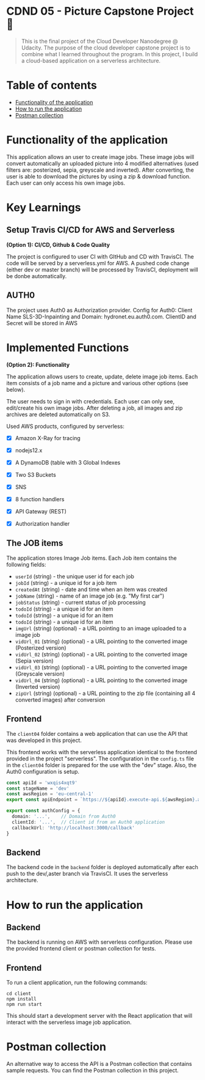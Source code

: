 # CDND 05 - Picture Capstone Project :rocket: 
> This is the final project of the Cloud Developer Nanodegree @ Udacity. The purpose of the cloud developer capstone project is to combine what I learned throughout the program. In this project, I build a cloud-based application on a serverless architecture. 

# Table of contents
* [Functionality of the application](#functionality-of-the-application)
* [How to run the application](#how-to-run-the-application)
* [Postman collection](#postman-collection)


# Functionality of the application

This application allows an user to create image jobs. These image jobs will convert automatically an uploaded picture into 4 modified alternatives (used filters are: posterized, sepia, greyscale and inverted). After converting, the user is able to download the pictures by using a zip & download function. Each user can only access his own image jobs. 

# Key Learnings

## Setup Travis CI/CD for AWS and Serverless
**(Option 1): CI/CD, Github & Code Quality**

The project is configured to user CI with GItHub and CD with TravisCI. The code will be served by a serverless.yml for AWS. A pushed code change (either dev or master branch) will be processed by TravisCI, deployment will be donbe automatically.

## AUTH0

The project uses Auth0 as Authorization provider.
Config for Auth0: Client Name SLS-3D-Inpainting and Domain: hydronet.eu.auth0.com. ClientID and Secret will be stored in AWS

# Implemented Functions
**(Option 2): Functionality**

The application allows users to create, update, delete image job items. Each item consists of a job name and a picture and various other options (see below). 

The user needs to sign in with credentials. Each user can only see, edit/create his own image jobs. After deleting a job, all images and zip archives are deleted automatically on S3.

Used AWS products, configured by serverless:
- [x] Amazon X-Ray for tracing
- [x] nodejs12.x
- [x] A DynamoDB (table with 3 Global Indexes
- [x] Two S3 Buckets
- [x] SNS 
- [x] 8 function handlers
- [x] API Gateway (REST)
- [x] Authorization handler


## The JOB items

The application stores Image Job items. Each Job item contains the following fields:

* `userId` (string) - the unique user id for each job
* `jobId` (string) - a unique id for a job item
* `createdAt` (string) - date and time when an item was created
* `jobName` (string) - name of an image job (e.g. "My first car")
* `jobStatus` (string) - current status of job processing
* `todoId` (string) - a unique id for an item
* `todoId` (string) - a unique id for an item
* `todoId` (string) - a unique id for an item
* `imgUrl` (string) (optional) - a URL pointing to an image uploaded to a image job
* `vidUrl_01` (string) (optional) - a URL pointing to the converted image (Posterized version)
* `vidUrl_02` (string) (optional) - a URL pointing to the converted image (Sepia version)
* `vidUrl_03` (string) (optional) - a URL pointing to the converted image (Greyscale version)
* `vidUrl_04` (string) (optional) - a URL pointing to the converted image (Inverted version)
* `zipUrl` (string) (optional) - a URL pointing to the zip file (containing all 4 converted images) after conversion

## Frontend

The `client04` folder contains a web application that can use the API that was developed in this project.

This frontend works with the serverless application identical to the frontend provided in the project "serverless". The configuration in the `config.ts` file in the `client04` folder is prepared for the use with the "dev" stage. Also, the Auth0 configuration is setup.

```ts
const apiId = 'wxqis4xqt9'
const stageName = 'dev'
const awsRegion = 'eu-central-1'
export const apiEndpoint = `https://${apiId}.execute-api.${awsRegion}.amazonaws.com/${stageName}`

export const authConfig = {
  domain: '...',    // Domain from Auth0
  clientId: '...',  // Client id from an Auth0 application
  callbackUrl: 'http://localhost:3000/callback'
}
```

## Backend
The backend code in the `backend` folder is deployed automatically after each push to the dev/,aster branch via TravisCI. It uses the serverless architecture.

# How to run the application

## Backend

The backend is running on AWS with serverless configuration. Please use the provided frontend client or postman collection for tests.

## Frontend

To run a client application, run the following commands:

```
cd client
npm install
npm run start
```

This should start a development server with the React application that will interact with the serverless image job application.

# Postman collection

An alternative way to access the API is a Postman collection that contains sample requests. You can find the Postman collection in this project.

